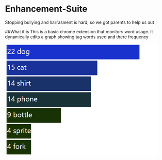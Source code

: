 # Enhancement-Suite
Stopping bullying and harrasment is hard, so we got parents to help us out


##What it is
This is a basic chrome extension that monitors word usage. It dynamically edits a graph showing tag words used and there frequency

![alt tag](/images/pic.png)

